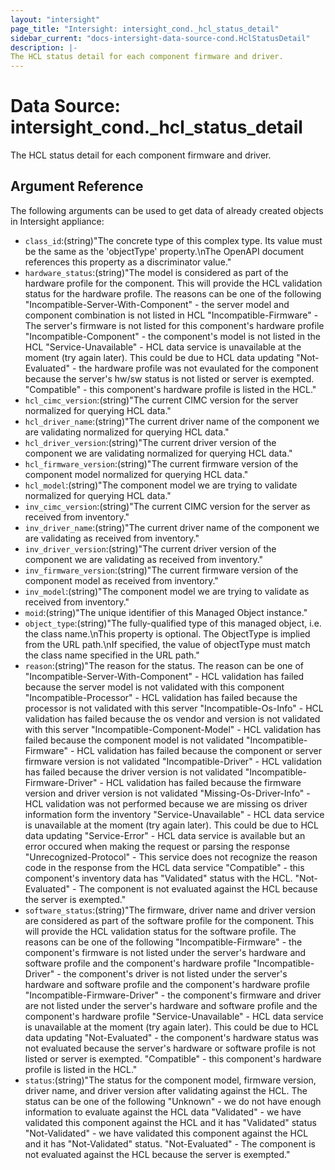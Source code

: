 ```yaml
---
layout: "intersight"
page_title: "Intersight: intersight_cond._hcl_status_detail"
sidebar_current: "docs-intersight-data-source-cond.HclStatusDetail"
description: |-
The HCL status detail for each component firmware and driver.
---
```


# Data Source: intersight_cond._hcl_status_detail
The HCL status detail for each component firmware and driver.
## Argument Reference
The following arguments can be used to get data of already created objects in Intersight appliance:
* `class_id`:(string)"The concrete type of this complex type. Its value must be the same as the 'objectType' property.\nThe OpenAPI document references this property as a discriminator value."
* `hardware_status`:(string)"The model is considered as part of the hardware profile for the component. This will provide the HCL validation status for the hardware profile. The reasons can be one of the following \"Incompatible-Server-With-Component\" - the server model and component combination is not listed in HCL \"Incompatible-Firmware\" - The server's firmware is not listed for this component's hardware profile \"Incompatible-Component\" - the component's model is not listed in the HCL \"Service-Unavailable\" - HCL data service is unavailable at the moment (try again later). This could be due to HCL data updating \"Not-Evaluated\" - the hardware profile was not evaulated for the component because the server's hw/sw status is not listed or server is exempted. \"Compatible\" - this component's hardware profile is listed in the HCL."
* `hcl_cimc_version`:(string)"The current CIMC version for the server normalized for querying HCL data."
* `hcl_driver_name`:(string)"The current driver name of the component we are validating normalized for querying HCL data."
* `hcl_driver_version`:(string)"The current driver version of the component we are validating normalized for querying HCL data."
* `hcl_firmware_version`:(string)"The current firmware version of the component model normalized for querying HCL data."
* `hcl_model`:(string)"The component model we are trying to validate normalized for querying HCL data."
* `inv_cimc_version`:(string)"The current CIMC version for the server as received from inventory."
* `inv_driver_name`:(string)"The current driver name of the component we are validating as received from inventory."
* `inv_driver_version`:(string)"The current driver version of the component we are validating as received from inventory."
* `inv_firmware_version`:(string)"The current firmware version of the component model as received from inventory."
* `inv_model`:(string)"The component model we are trying to validate as received from inventory."
* `moid`:(string)"The unique identifier of this Managed Object instance."
* `object_type`:(string)"The fully-qualified type of this managed object, i.e. the class name.\nThis property is optional. The ObjectType is implied from the URL path.\nIf specified, the value of objectType must match the class name specified in the URL path."
* `reason`:(string)"The reason for the status. The reason can be one of \"Incompatible-Server-With-Component\" - HCL validation has failed because the server model is not validated with this component \"Incompatible-Processor\" - HCL validation has failed because the processor is not validated with this server \"Incompatible-Os-Info\" - HCL validation has failed because the os vendor and version is not validated with this server \"Incompatible-Component-Model\" - HCL validation has failed because the component model is not validated \"Incompatible-Firmware\" - HCL validation has failed because the component or server firmware version is not validated \"Incompatible-Driver\" - HCL validation has failed because the driver version is not validated \"Incompatible-Firmware-Driver\" - HCL validation has failed because the firmware version and driver version is not validated \"Missing-Os-Driver-Info\" - HCL validation was not performed because we are missing os driver information form the inventory \"Service-Unavailable\" - HCL data service is unavailable at the moment (try again later). This could be due to HCL data updating \"Service-Error\" - HCL data service is available but an error occured when making the request or parsing the response \"Unrecognized-Protocol\" - This service does not recognize the reason code in the response from the HCL data service \"Compatible\" - this component's inventory data has \"Validated\" status with the HCL. \"Not-Evaluated\" - The component is not evaluated against the HCL because the server is exempted."
* `software_status`:(string)"The firmware, driver name and driver version are considered as part of the software profile for the component. This will provide the HCL validation status for the software profile. The reasons can be one of the following \"Incompatible-Firmware\" - the component's firmware is not listed under the server's hardware and software profile and the component's hardware profile \"Incompatible-Driver\" - the component's driver is not listed under the server's hardware and software profile and the component's hardware profile \"Incompatible-Firmware-Driver\" - the component's firmware and driver are not listed under the server's hardware and software profile and the component's hardware profile \"Service-Unavailable\" - HCL data service is unavailable at the moment (try again later). This could be due to HCL data updating \"Not-Evaluated\" - the component's hardware status was not evaluated because the server's hardware or software profile is not listed or server is exempted. \"Compatible\" - this component's hardware profile is listed in the HCL."
* `status`:(string)"The status for the component model, firmware version, driver name, and driver version after validating against the HCL. The status can be one of the following \"Unknown\" - we do not have enough information to evaluate against the HCL data \"Validated\" - we have validated this component against the HCL and it has \"Validated\" status \"Not-Validated\" - we have validated this component against the HCL and it has \"Not-Validated\" status. \"Not-Evaluated\" - The component is not evaluated against the HCL because the server is exempted."
